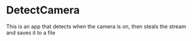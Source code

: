 # DetectCamera
This is an app that detects when the camera is on, then steals the stream and saves it to a file
